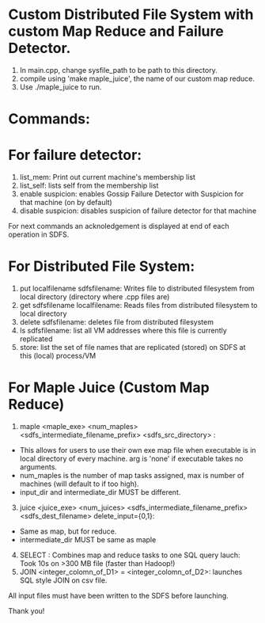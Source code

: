 # Custom Distributed File System with custom Map Reduce and Failure Detector.

1) In main.cpp, change sysfile_path to be path to this directory.
2) compile using 'make maple_juice', the name of our custom map reduce.
3) Use ./maple_juice to run.


# Commands:
# For failure detector:
1) list_mem: Print out current machine's membership list
2) list_self: lists self from the membership list
3) enable suspicion: enables Gossip Failure Detector with Suspicion for that machine (on by default)
4) disable suspicion: disables suspicion of failure detector for that machine

For next commands an acknoledgement is displayed at end of each operation in SDFS.
# For Distributed File System:
1) put localfilename sdfsfilename: Writes file to distributed filesystem from local directory (directory where .cpp files are)
2) get sdfsfilename localfilename: Reads files from distributed filesystem to local directory
3) delete sdfsfilename: deletes file from distributed filesystem
4) ls sdfsfilename: list all VM addresses where this file is currently replicated
5) store: list the set of file names that are replicated (stored) on SDFS at this (local) process/VM

# For Maple Juice (Custom Map Reduce)
1) maple <maple_exe> <num_maples> <sdfs_intermediate_filename_prefix> <sdfs_src_directory> <arg>:
* This allows for users to use their own exe map file when executable is in local directory of every machine. arg is 'none' if executable takes no arguments.
* num_maples is the number of map tasks assigned, max is number of machines (will default to if too high).
* input_dir and intermediate_dir MUST be different.  
3) juice <juice_exe> <num_juices> <sdfs_intermediate_filename_prefix> <sdfs_dest_filename> delete_input={0,1}:
* Same as map, but for reduce.
* intermediate_dir MUST be same as maple
4) SELECT <sdfs file_dir or file> <regex>: Combines map and reduce tasks to one SQL query lauch: Took 10s on >300 MB file (faster than Hadoop!)
5) JOIN <dataset1> <integer_colomn_of_D1> = <dataset2> <integer_colomn_of_D2>: launches SQL style JOIN on csv file.

All input files must have been written to the SDFS before launching.






Thank you!
       
